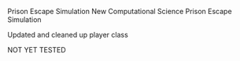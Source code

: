 Prison Escape Simulation
New Computational Science Prison Escape Simulation

Updated and cleaned up player class

NOT YET TESTED
